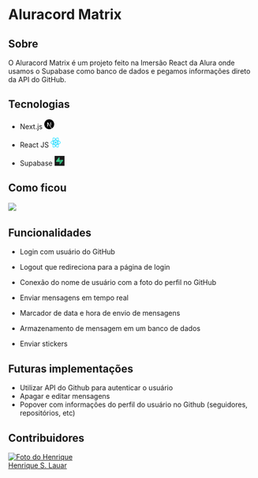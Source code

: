 # Aluracord Matrix

## Sobre
O Aluracord Matrix é um projeto feito na Imersão React da Alura onde usamos o Supabase como banco de dados e pegamos informações direto da API do GitHub.

## Tecnologias
- Next.js <img src="https://github.com/henriquelauar/aluracord-react/blob/master/public/assets/next-js.png" width="20px" height="20px"/>

- React JS <img src="https://github.com/henriquelauar/aluracord-react/blob/master/public/assets/react.png" width="20px" height="20px"/>

- Supabase <img src="https://github.com/henriquelauar/aluracord-react/blob/master/public/assets/supabase.jpg" width="20px" height="20px"/>


## Como ficou
<img src="https://github.com/henriquelauar/aluracord-react/blob/master/public/assets/page-preview.gif"/>

## Funcionalidades
- Login com usuário do GitHub

- Logout que redireciona para a página de login

- Conexão do nome de usuário com a foto do perfil no GitHub

- Enviar mensagens em tempo real

- Marcador de data e hora de envio de mensagens

- Armazenamento de mensagem em um banco de dados

- Enviar stickers

## Futuras implementações

- Utilizar API do Github para autenticar o usuário
- Apagar e editar mensagens
- Popover com informações do perfil do usuário no Github (seguidores, repositórios, etc)

## Contribuidores
  <a href="https://github.com/henriquelauar">
  <img src="https://avatars.githubusercontent.com/u/94016839?s=400&u=f5b77f72e0bd8bc54ed3c328fbddacfee2970df9&v=4" width="150px" alt="Foto do Henrique"/><br>
  Henrique S. Lauar
  </a>
